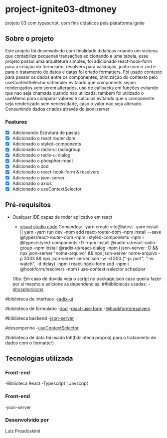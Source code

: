 # project-ignite03-dtmoney
projeto 03 com typescript, com fins didaticos pela plataforma ignite

## Sobre o projeto

Este projeto foi desenvolvido com finalidade didaticas criando um sistema que contabiliza pequenas transações adicionando a uma tabela, esse projeto possuí uma arquitetura simples, foi adicionado
react-hook-form para a criação do formulario, resolvers para validação, junto com o zod e para o tratamento de datos e datas foi criado formatters. Foi usado contexto para passar os dados entre os componentes,
otimização do contexto pelo useContextSelector scheduler evitando que components sejam renderizados sem serem alterados, uso de callbacks em funções evitando que nao seja chamada quando nao utilizada. também foi utilizado 
o useMemo para comparar valores e calculos evitando que o componente seja renderizado sem necessidade, caso o valor nao seja alterado. Consumindo dados criados através do json-server

### Features

- [x] Adicionando Estrutura de pastas
- [x] Adicionado o react router dom
- [x] Adicionado o styled-components
- [x] Adicionado o radix-ui radiogroup
- [x] Adicionado o radix-ui dialog
- [x] Adicionado o phosphor-react
- [x] Adicionado o zod
- [x] Adicionado o react-hook-form & resolvers
- [x] Adicionado o json-server
- [x] Adicionado o axios
- [x] Adicionado o useContextSelector

## Pré-requisitos

- Qualquer IDE capaz de rodar aplicativo em react

  - [visual studio code](https://code.visualstudio.com/)
  Comandos:
  -yarn create vite@latest
  -yarn install || yarn
  -yarn run dev
  -npm add react-router-dom
  -npm install --save @types/react-router-dom
  -npm i styled-components
  -npm i @types/styled-components -D
  -npm install @radix-ui/react-radio-group
  -npm install @radix-ui/react-dialog
  -npm i json-server -D && npx json-server "nome-arquivo" && npx json-server nome-arquivo -p 3333 && npx json-server server.json -w -d 500
  ("-p: port", "-w: watch", -d delay)
  -npm i react-hook-form zod
  -npm i @hookform/resolvers
  -npm i use-context-selector scheduler
  
  Obs: Em caso de duvida veja o script no package.json
  caso queira fazer por si mesmo e adicione as dependencias:
##bibliotecas usadas:
-[phosphoricons](https://phosphoricons.com/)

#biblioteca de interface
-[radix-ui](https://www.radix-ui.com/)

#biblioteca de formulario
-[zod](https://zod.dev/)
-[react-use-form](https://react-hook-form.com/)
-[@hookform/resolvers](https://www.npmjs.com/package/@hookform/resolvers)

#biblioteca backend
-[json-server](https://github.com/typicode/json-server)

#desempenho
-[useContextSelector](https://www.npmjs.com/package/use-context-selector)

#biblioteca de data
 foi usado Intl(biblioteca propria) para o tratamento de dados com o formatter)

## Tecnologias utilizada

### Front-end

-Biblioteca React
-Typescript | Javscript

### Front-end

-json-server

### Desenvolvido por

Luiz Prosdoskimi
